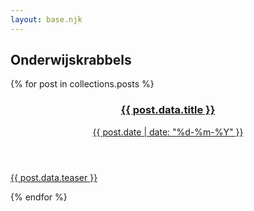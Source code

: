 ```yaml
---
layout: base.njk
---
```


## Onderwijskrabbels

{% for post in collections.posts %}
<a href="{{ post.url }}">

  <article>
      <header>
        <h3>{{ post.data.title }}</h3>
        <time>{{ post.date | date: "%d-%m-%Y" }}</time>
      </header>
      <p>{{ post.data.teaser }}</p>
  </article>
</a>
{% endfor %}
